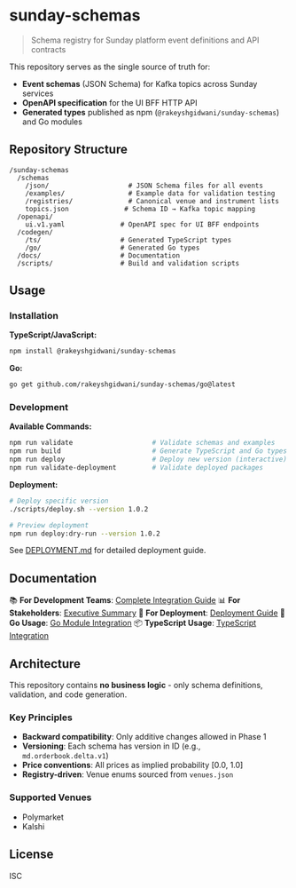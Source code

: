 # sunday-schemas

> Schema registry for Sunday platform event definitions and API contracts

This repository serves as the single source of truth for:
- **Event schemas** (JSON Schema) for Kafka topics across Sunday services
- **OpenAPI specification** for the UI BFF HTTP API
- **Generated types** published as npm (`@rakeyshgidwani/sunday-schemas`) and Go modules

## Repository Structure

```
/sunday-schemas
  /schemas
    /json/                    # JSON Schema files for all events
    /examples/                # Example data for validation testing
    /registries/              # Canonical venue and instrument lists
    topics.json              # Schema ID → Kafka topic mapping
  /openapi/
    ui.v1.yaml              # OpenAPI spec for UI BFF endpoints
  /codegen/
    /ts/                    # Generated TypeScript types
    /go/                    # Generated Go types
  /docs/                    # Documentation
  /scripts/                 # Build and validation scripts
```

## Usage

### Installation

**TypeScript/JavaScript:**
```bash
npm install @rakeyshgidwani/sunday-schemas
```

**Go:**
```bash
go get github.com/rakeyshgidwani/sunday-schemas/go@latest
```

### Development

**Available Commands:**
```bash
npm run validate                    # Validate schemas and examples
npm run build                       # Generate TypeScript and Go types
npm run deploy                      # Deploy new version (interactive)
npm run validate-deployment         # Validate deployed packages
```

**Deployment:**
```bash
# Deploy specific version
./scripts/deploy.sh --version 1.0.2

# Preview deployment
npm run deploy:dry-run --version 1.0.2
```

See [DEPLOYMENT.md](./DEPLOYMENT.md) for detailed deployment guide.

## Documentation

📚 **For Development Teams**: [Complete Integration Guide](./docs/INTEGRATION_GUIDE_FOR_TEAMS.md)
📊 **For Stakeholders**: [Executive Summary](./docs/EXECUTIVE_SUMMARY.md)
🚀 **For Deployment**: [Deployment Guide](./DEPLOYMENT.md)
🐹 **Go Usage**: [Go Module Integration](./docs/GO_MODULE_USAGE.md)
📦 **TypeScript Usage**: [TypeScript Integration](./docs/TYPESCRIPT_USAGE.md)

## Architecture

This repository contains **no business logic** - only schema definitions, validation, and code generation.

### Key Principles
- **Backward compatibility**: Only additive changes allowed in Phase 1
- **Versioning**: Each schema has version in ID (e.g., `md.orderbook.delta.v1`)
- **Price conventions**: All prices as implied probability [0.0, 1.0]
- **Registry-driven**: Venue enums sourced from `venues.json`

### Supported Venues
- Polymarket
- Kalshi

## License

ISC
